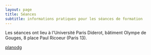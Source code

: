 ```yaml
---
layout: page
title: Séances
subtitle: informations pratiques pour les séances de formation
---
```


Les séances ont lieu à l'Université Paris Diderot, bâtiment Olympe de Gouges, 8 place Paul Ricoeur (Paris 13).

[planodg](img/PlanOdG.png)
